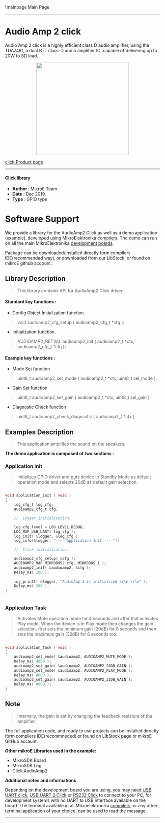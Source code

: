 \mainpage Main Page
 
 

---
# Audio Amp 2 click

Audio Amp 2 click is a highly efficient class D audio amplifier, using the TDA7491, a dual BTL class-D audio amplifier IC, capable of delivering up to 20W to 8Ω load.

<p align="center">
  <img src="https://download.mikroe.com/images/click_for_ide/audioamp2_click.png" height=300px>
</p>

[click Product page](<https://www.mikroe.com/audioamp-2-click>)

---


#### Click library 

- **Author**        : MikroE Team
- **Date**          : Dec 2019.
- **Type**          : GPIO type


# Software Support

We provide a library for the AudioAmp2 Click 
as well as a demo application (example), developed using MikroElektronika 
[compilers](https://shop.mikroe.com/compilers). 
The demo can run on all the main MikroElektronika [development boards](https://shop.mikroe.com/development-boards).

Package can be downloaded/installed directly form compilers IDE(recommended way), or downloaded from our LibStock, or found on mikroE github account. 

## Library Description

> This library contains API for AudioAmp2 Click driver.

#### Standard key functions :

- Config Object Initialization function.
> void audioamp2_cfg_setup ( audioamp2_cfg_t *cfg ); 
 
- Initialization function.
> AUDIOAMP2_RETVAL audioamp2_init ( audioamp2_t *ctx, audioamp2_cfg_t *cfg );

#### Example key functions :

- Mode Set function
> uint8_t audioamp2_set_mode ( audioamp2_t *ctx, uint8_t sel_mode );
 
- Gain Set function
> uint8_t audioamp2_set_gain ( audioamp2_t *ctx, uint8_t sel_gain );

- Diagnostic Check function
> uint8_t audioamp2_check_diagnostic ( audioamp2_t *ctx );

## Examples Description

> This application amplifies the sound on the speakers.

**The demo application is composed of two sections :**

### Application Init 

> Initializes GPIO driver and puts device in Standby Mode as default
> operation mode and selects 20dB as default gain selection.

```c

void application_init ( void )
{
    log_cfg_t log_cfg;
    audioamp2_cfg_t cfg;

    //  Logger initialization.

    log_cfg.level = LOG_LEVEL_DEBUG;
    LOG_MAP_USB_UART( log_cfg );
    log_init( &logger, &log_cfg );
    log_info(&logger, "---- Application Init ----");

    //  Click initialization.

    audioamp2_cfg_setup( &cfg );
    AUDIOAMP2_MAP_MIKROBUS( cfg, MIKROBUS_1 );
    audioamp2_init( &audioamp2, &cfg );
    Delay_ms( 100 );
    
    log_printf( &logger, "AudioAmp 2 is initialized \r\n \r\n" );
    Delay_ms( 200 );
}
  
```

### Application Task

> Activates Mute operation mode for 4 seconds and after that activates Play mode.
> When the device is in Play mode then changes the gain selection, first sets the minimum gain (20dB) for 8 seconds
> and then sets the maximum gain (32dB) for 8 seconds too.

```c

void application_task ( void )
{
    audioamp2_set_mode( &audioamp2, AUDIOAMP2_MUTE_MODE );
    Delay_ms( 4000 );
    audioamp2_set_gain( &audioamp2, AUDIOAMP2_20DB_GAIN );
    audioamp2_set_mode( &audioamp2, AUDIOAMP2_PLAY_MODE );
    Delay_ms( 8000 );
    audioamp2_set_gain( &audioamp2, AUDIOAMP2_32DB_GAIN );
    Delay_ms( 8000 );
}

```

## Note

> Internally, the gain is set by changing the feedback resistors of the amplifier.

The full application code, and ready to use projects can be  installed directly form compilers IDE(recommneded) or found on LibStock page or mikroE GitHub accaunt.

**Other mikroE Libraries used in the example:** 

- MikroSDK.Board
- MikroSDK.Log
- Click.AudioAmp2

**Additional notes and informations**

Depending on the development board you are using, you may need 
[USB UART click](https://shop.mikroe.com/usb-uart-click), 
[USB UART 2 Click](https://shop.mikroe.com/usb-uart-2-click) or 
[RS232 Click](https://shop.mikroe.com/rs232-click) to connect to your PC, for 
development systems with no UART to USB interface available on the board. The 
terminal available in all Mikroelektronika 
[compilers](https://shop.mikroe.com/compilers), or any other terminal application 
of your choice, can be used to read the message.



---
